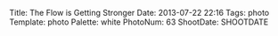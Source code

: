 Title: The Flow is Getting Stronger
Date: 2013-07-22 22:16
Tags: photo
Template: photo
Palette: white
PhotoNum: 63
ShootDate: SHOOTDATE
